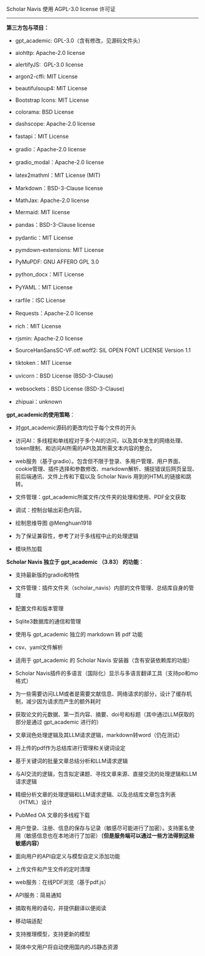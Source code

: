 Scholar Navis 使用 AGPL-3.0 license 许可证

----------------------------

**第三方包与项目：**

- gpt_academic: GPL-3.0（含有修改，见源码文件头）

- aiohttp: Apache-2.0 license

- alertifyJS:  GPL-3.0 license

- argon2-cffi: MIT License

- beautifulsoup4: MIT License

- Bootstrap Icons: MIT License

- colorama: BSD License

- dashscope: Apache-2.0 license

- fastapi：MIT License

- gradio：Apache-2.0 license

- gradio_modal：Apache-2.0 license

- latex2mathml：MIT License (MIT)

- Markdown：BSD-3-Clause license

- MathJax: Apache-2.0 license

- Mermaid: MIT license

- pandas：BSD-3-Clause license

- pydantic：MIT License

- pymdown-extensions: MIT License

- PyMuPDF: GNU AFFERO GPL 3.0

- python_docx：MIT License

- PyYAML：MIT License

- rarfile：ISC License

- Requests：Apache-2.0 license

- rich：MIT License

- rjsmin: Apache-2.0 license

- SourceHanSansSC-VF.otf.woff2: SIL OPEN FONT LICENSE Version 1.1

- tiktoken：MIT License

- uvicorn：BSD License (BSD-3-Clause)

- websockets：BSD License (BSD-3-Clause)

- zhipuai：unknown

**gpt_academic的使用策略**：

- 对gpt_academic源码的更改均位于每个文件的开头

- 访问AI：多线程和单线程对于多个AI的访问，以及其中发生的网络处理、token限制、和访问AI所需的API及其所需文本内容的整合。

- web服务（基于gradio）。包含但不限于登录、多用户管理、用户界面、cookie管理、插件选择和参数修改、markdown解析、捕捉错误后网页呈现、前后端通讯、文件上传和下载以及 Scholar Navis 用到的HTML的链接和跳转。

- 文件管理：gpt_academic所属文件/文件夹的处理和使用、PDF全文获取

- 调试：控制台输出彩色内容。

- 绘制思维导图 @Menghuan1918

- 为了保证兼容性，参考了对于多线程中止的处理逻辑

- 模块热加载

**Scholar Navis 独立于 gpt_academic （3.83） 的功能**：

- 支持最新版的gradio和特性

- 文件管理：插件文件夹（scholar_navis）内部的文件管理、总结库自身的管理

- 配置文件和版本管理

- Sqlite3数据库的通信和管理

- 使用与 gpt_academic 独立的 markdown 转 pdf 功能

- csv、yaml文件解析

- 适用于 gpt_academic 的 Scholar Navis 安装器（含有安装依赖库的功能）

- Scholar Navis插件的多语言（国际化）显示与多语言翻译工具（支持po和mo格式）

- 为一些需要访问LLM或者是需要文献信息、网络请求的部分，设计了缓存机制，减少因为请求而产生的额外耗时

- 获取论文的元数据、第一页内容、摘要、doi号和标题（其中通过LLM获取的部分是通过 gpt_academic 进行的）

- 文章润色处理逻辑及其LLM请求逻辑，markdown转word（仍在测试）

- 将上传的pdf作为总结库进行管理和关键词设定

- 基于关键词的批量文章总结分析和LLM请求逻辑

- 与AI交流的逻辑，包含拟定课题、寻找文章来源、直接交流的处理逻辑和LLM请求逻辑

- 精细分析文章的处理逻辑和LLM请求逻辑、以及总结库文章包含列表（HTML）设计

- PubMed OA 文章的多线程下载

- 用户登录、注册、信息的保存与记录（敏感尽可能进行了加密）。支持匿名使用（敏感信息也在本地进行了加密）**（但是服务端可以通过一些方法得到这些敏感内容）**

- 面向用户的API自定义与模型自定义添加功能

- 上传文件和产生文件的定时清理

- web服务：在线PDF浏览（基于pdf.js）

- API服务：简易通知

- 摘取有用的语句，并提供翻译以便阅读

- 移动端适配

- 支持推理模型，支持更新的模型

- 简体中文用户将自动使用国内的JS静态资源

